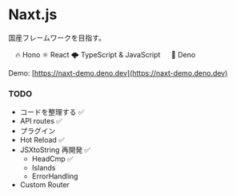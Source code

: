 # Naxt.js

国産フレームワークを目指す。

  　🔥 Hono
    ⚛  React
    🌩 TypeScript & JavaScript
 　 🦕 Deno

Demo: [https://naxt-demo.deno.dev](https://naxt-demo.deno.dev)

### TODO
- コードを整理する ✅
- API routes ✅
- プラグイン
- Hot Reload ✅
- JSXtoString 再開発 ✅
    - HeadCmp ✅
    - Islands
    - ErrorHandling
- Custom Router
